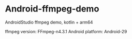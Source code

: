 # Android-ffmpeg-demo
AndroidStudio ffmpeg demo, kotlin + arm64

ffmpeg version: FFmpeg-n4.3.1
Android platform: Android-29
